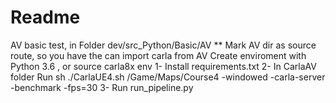 # Readme
AV basic test, in Folder dev/src_Python/Basic/AV
** Mark AV dir as source route, so you have the can import carla from AV
Create enviroment with Python 3.6 , or source carla8x env
1- Install requirements.txt
2- In CarlaAV folder Run sh ./CarlaUE4.sh /Game/Maps/Course4 -windowed -carla-server -benchmark -fps=30
3- Run run_pipeline.py
